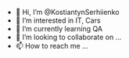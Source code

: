 - 👋 Hi, I’m @KostiantynSerhiienko
- 👀 I’m interested in IT, Cars
- 🌱 I’m currently learning QA
- 💞️ I’m looking to collaborate on ...
- 📫 How to reach me ...

<!---
KostiantynSerhiienko/KostiantynSerhiienko is a ✨ special ✨ repository because its `README.md` (this file) appears on your GitHub profile.
You can click the Preview link to take a look at your changes.
--->
